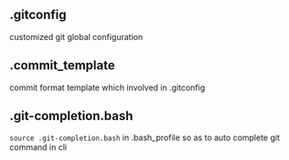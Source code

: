 ## .gitconfig
customized git global configuration

## .commit_template
commit format template which involved in .gitconfig

## .git-completion.bash
`source .git-completion.bash` in .bash_profile so as to
auto complete git command in cli
